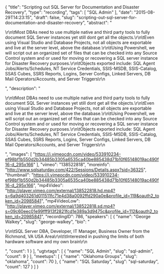 {
  "title": "Scripting out SQL Server for Documentation and Disaster Recovery",
  "type": "recording",
  "tags": [
    "SQL Admin"
  ],
  "date": "2015-08-29T14:23:15",
  "draft": false,
  "slug": "scripting-out-sql-server-for-documentation-and-disaster-recovery",
  "abstract": "<p>\r\n\tMost DBAs need to use multiple native and third party tools to fully document SQL Server instances yet still dont get all the objects.\r\n\tEven using Visual Studio and Database Projects, not all objects are exportable and live at the server level, above the database.\r\n\tUsing Powershell, we will script out an organized set of files that can be checked into any Source Control system and or used for moving or recovering a SQL server instance for Disaster Recovery purposes.\r\n\tObjects exported include: SQL Agent Jobs/Alerts/Schedules, NT Service Credentials, SSIS-MSDB, SSIS-Catalog, SSAS Cubes, SSRS Reports, Logins, Server Configs, Linked Servers, DB Mail Operators/Accounts, and Server Triggers\r\n</p>",
  "description": "<p>\r\n\tMost DBAs need to use multiple native and third party tools to fully document SQL Server instances yet still dont get all the objects.\r\n\tEven using Visual Studio and Database Projects, not all objects are exportable and live at the server level, above the database.\r\n\tUsing Powershell, we will script out an organized set of files that can be checked into any Source Control system and or used for moving or recovering a SQL server instance for Disaster Recovery purposes.\r\n\tObjects exported include: SQL Agent Jobs/Alerts/Schedules, NT Service Credentials, SSIS-MSDB, SSIS-Catalog, SSAS Cubes, SSRS Reports, Logins, Server Configs, Linked Servers, DB Mail Operators/Accounts, and Server Triggers\r\n</p>",
  "images": [
    "https://i.vimeocdn.com/video/533910234-ef98bf1b550d2b34485b3305a6535ca40be885438d71b10f65148019ac490f16-d_295x166"
  ],
  "vimeo": "138522818",
  "moreinfo": "http://www.sqlsaturday.com/422/Sessions/Details.aspx?sid=36325",
  "thumbnail": "https://i.vimeocdn.com/video/533910234-ef98bf1b550d2b34485b3305a6535ca40be885438d71b10f65148019ac490f16-d_295x166",
  "mp4Video": "http://player.vimeo.com/external/138522818.hd.mp4?s=6a9d403261d011511fc71e4d38a0092ffd290a0e&profile_id=119&oauth2_token_id=20985841",
  "mp4VideoLow": "http://player.vimeo.com/external/138522818.sd.mp4?s=09c60eec01e99fff913f2821fcd1e389a3d9475c&profile_id=112&oauth2_token_id=20985841",
  "recordingID": 786,
  "speakers": [
    {
      "name": "George Walkey",
      "slug": "george-walkey",
      "bio": "<p>\r\n\tSQL Server DBA, Developer, IT Manager, Business Owner from the Richmond, VA USA Area\r\n\t\tInterested in pushing the limits of both hardware software and my own brain\r\n</p>",
      "count": 1
    }
  ],
  "ugtvtags": [
    {
      "name": "SQL Admin",
      "slug": "sql-admin",
      "count": 9
    }
  ],
  "meetups": [
    {
      "name": "Oklahoma Groups",
      "slug": "oklahoma",
      "count": 70
    },
    {
      "name": "SQL Saturday",
      "slug": "sql-saturday",
      "count": 127
    }
  ]
}